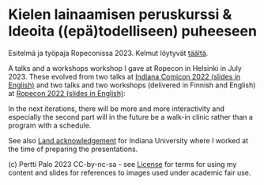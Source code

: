 # Kielen lainaamisen peruskurssi & Ideoita ((epä)todelliseen) puheeseen

Esitelmä ja työpaja Ropeconissa 2023. Kelmut löytyvät 
[täältä](https://github.com/giuthas-talks/Ropecon2023/blob/main/kielen_lainaaminen_ja_fantastinen_puhe.pdf).

A talks and a workshops workshop I gave at Ropecon in Helsinki in July 2023. These evolved 
from two talks at [Indiana Comicon 2022 (slides in English)](https://github.com/giuthas-talks/Comicon2022) 
and two talks and two workshops (delivered in Finnish and English) at 
[Ropecon 2022 (slides in English)](https://github.com/giuthas-talks/Ropecon2022):

In the next iterations, there will be more and more interactivity and especially the second part will
in the future be a walk-in clinic rather than a program with a schedule. 

See also 
[Land acknowledgement](https://github.com/giuthas-talks/Ropecon2023/blob/main/IU%20LAS%20Native%20Language.pdf) 
for Indiana University where I worked at the time of preparing the presentations.

(c) Pertti Palo 2023
CC-by-nc-sa - see [License](LICENSE.md) for terms for using my 
content and slides for references to images used under academic fair use. 
